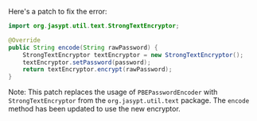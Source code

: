 Here's a patch to fix the error:

```java
import org.jasypt.util.text.StrongTextEncryptor;

@Override
public String encode(String rawPassword) {
    StrongTextEncryptor textEncryptor = new StrongTextEncryptor();
    textEncryptor.setPassword(password);
    return textEncryptor.encrypt(rawPassword);
}
```

Note: This patch replaces the usage of `PBEPasswordEncoder` with `StrongTextEncryptor` from the `org.jasypt.util.text` package. The `encode` method has been updated to use the new encryptor.